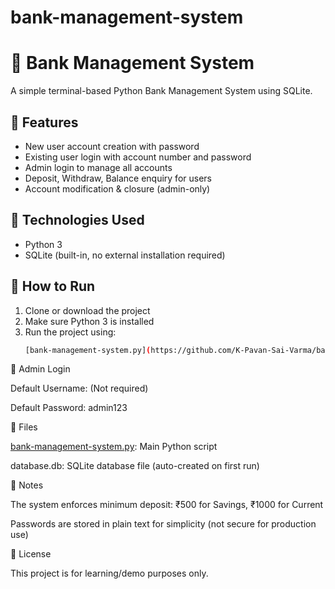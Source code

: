 # bank-management-system
# 🏦 Bank Management System

A simple terminal-based Python Bank Management System using SQLite.

## 🔐 Features
- New user account creation with password
- Existing user login with account number and password
- Admin login to manage all accounts
- Deposit, Withdraw, Balance enquiry for users
- Account modification & closure (admin-only)

## 📁 Technologies Used
- Python 3
- SQLite (built-in, no external installation required)

## 🚀 How to Run
1. Clone or download the project
2. Make sure Python 3 is installed
3. Run the project using:
   ```bash
   [bank-management-system.py](https://github.com/K-Pavan-Sai-Varma/bank-management-system/blob/main/Bank_Management_Ssytem.py)

🔑 Admin Login

Default Username: (Not required)

Default Password: admin123


📂 Files

[bank-management-system.py](https://github.com/K-Pavan-Sai-Varma/bank-management-system/blob/main/Bank_Management_Ssytem.py): Main Python script

database.db: SQLite database file (auto-created on first run)


📝 Notes

The system enforces minimum deposit: ₹500 for Savings, ₹1000 for Current

Passwords are stored in plain text for simplicity (not secure for production use)


📌 License

This project is for learning/demo purposes only.
